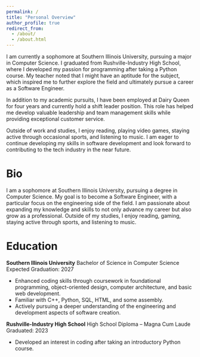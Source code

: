 ```yaml
---
permalink: /
title: "Personal Overview"
author_profile: true
redirect_from: 
  - /about/
  - /about.html
---
```


I am currently a sophomore at Southern Illinois University, pursuing a major in Computer Science. I graduated from Rushville-Industry High School, where I developed my passion for programming after taking a Python course. My teacher noted that I might have an aptitude for the subject, which inspired me to further explore the field and ultimately pursue a career as a Software Engineer.

In addition to my academic pursuits, I have been employed at Dairy Queen for four years and currently hold a shift leader position. This role has helped me develop valuable leadership and team management skills while providing exceptional customer service.

Outside of work and studies, I enjoy reading, playing video games, staying active through occasional sports, and listening to music. I am eager to continue developing my skills in software development and look forward to contributing to the tech industry in the near future.

Bio
======
I am a sophomore at Southern Illinois University, pursuing a degree in Computer Science. My goal is to become a Software Engineer, with a particular focus on the engineering side of the field. I am passionate about expanding my knowledge and skills to not only advance my career but also grow as a professional. Outside of my studies, I enjoy reading, gaming, staying active through sports, and listening to music. 

Education
======
**Southern Illinois University**
Bachelor of Science in Computer Science
Expected Graduation: 2027

- Enhanced coding skills through coursework in foundational programming, object-oriented design, computer architecture, and basic web development.
- Familiar with C++, Python, SQL, HTML, and some assembly.
- Actively pursuing a deeper understanding of the engineering and development aspects of software creation.

**Rushville-Industry High School**
High School Diploma – Magna Cum Laude
Graduated: 2023

- Developed an interest in coding after taking an introductory Python course.
